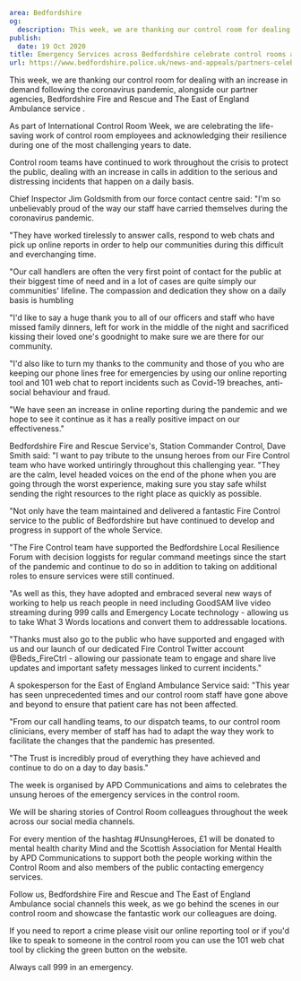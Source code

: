 ```yaml
area: Bedfordshire
og:
  description: This week, we are thanking our control room for dealing with an increase in demand following the coronavirus pandemic, alongside our partner agencies, Bedfordshire Fire and Rescue and The East of England Ambulance service .
publish:
  date: 19 Oct 2020
title: Emergency Services across Bedfordshire celebrate control rooms as part of international awareness week
url: https://www.bedfordshire.police.uk/news-and-appeals/partners-celebrate-control-room-oct20
```

This week, we are thanking our control room for dealing with an increase in demand following the coronavirus pandemic, alongside our partner agencies, Bedfordshire Fire and Rescue and The East of England Ambulance service .

As part of International Control Room Week, we are celebrating the life-saving work of control room employees and acknowledging their resilience during one of the most challenging years to date.

Control room teams have continued to work throughout the crisis to protect the public, dealing with an increase in calls in addition to the serious and distressing incidents that happen on a daily basis.

Chief Inspector Jim Goldsmith from our force contact centre said: "I'm so unbelievably proud of the way our staff have carried themselves during the coronavirus pandemic.

"They have worked tirelessly to answer calls, respond to web chats and pick up online reports in order to help our communities during this difficult and everchanging time.

"Our call handlers are often the very first point of contact for the public at their biggest time of need and in a lot of cases are quite simply our communities' lifeline. The compassion and dedication they show on a daily basis is humbling

"I'd like to say a huge thank you to all of our officers and staff who have missed family dinners, left for work in the middle of the night and sacrificed kissing their loved one's goodnight to make sure we are there for our community.

"I'd also like to turn my thanks to the community and those of you who are keeping our phone lines free for emergencies by using our online reporting tool and 101 web chat to report incidents such as Covid-19 breaches, anti-social behaviour and fraud.

"We have seen an increase in online reporting during the pandemic and we hope to see it continue as it has a really positive impact on our effectiveness."

Bedfordshire Fire and Rescue Service's, Station Commander Control, Dave Smith said: "I want to pay tribute to the unsung heroes from our Fire Control team who have worked untiringly throughout this challenging year. "They are the calm, level headed voices on the end of the phone when you are going through the worst experience, making sure you stay safe whilst sending the right resources to the right place as quickly as possible.

"Not only have the team maintained and delivered a fantastic Fire Control service to the public of Bedfordshire but have continued to develop and progress in support of the whole Service.

"The Fire Control team have supported the Bedfordshire Local Resilience Forum with decision loggists for regular command meetings since the start of the pandemic and continue to do so in addition to taking on additional roles to ensure services were still continued.

"As well as this, they have adopted and embraced several new ways of working to help us reach people in need including GoodSAM live video streaming during 999 calls and Emergency Locate technology - allowing us to take What 3 Words locations and convert them to addressable locations.

"Thanks must also go to the public who have supported and engaged with us and our launch of our dedicated Fire Control Twitter account @Beds_FireCtrl - allowing our passionate team to engage and share live updates and important safety messages linked to current incidents."

A spokesperson for the East of England Ambulance Service said: "This year has seen unprecedented times and our control room staff have gone above and beyond to ensure that patient care has not been affected.

"From our call handling teams, to our dispatch teams, to our control room clinicians, every member of staff has had to adapt the way they work to facilitate the changes that the pandemic has presented.

"The Trust is incredibly proud of everything they have achieved and continue to do on a day to day basis."

The week is organised by APD Communications and aims to celebrates the unsung heroes of the emergency services in the control room.

We will be sharing stories of Control Room colleagues throughout the week across our social media channels.

For every mention of the hashtag #UnsungHeroes, £1 will be donated to mental health charity Mind and the Scottish Association for Mental Health by APD Communications to support both the people working within the Control Room and also members of the public contacting emergency services.

Follow us, Bedfordshire Fire and Rescue and The East of England Ambulance social channels this week, as we go behind the scenes in our control room and showcase the fantastic work our colleagues are doing.

If you need to report a crime please visit our online reporting tool or if you'd like to speak to someone in the control room you can use the 101 web chat tool by clicking the green button on the website.

Always call 999 in an emergency.
